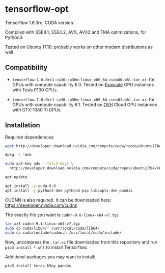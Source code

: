 # tensorflow-opt

Tensorflow 1.6.0rc. CUDA version.

Compiled with SSE4.1, SSE4.2, AVX, AVX2 and FMA optimizations, for Python3.

Tested on Ubuntu 17.10; probably works on other modern distributions as well.

## Compatibility

* `tensorflow-1.6.0rc1-cp36-cp36m-linux_x86_64-cuda60.whl.tar.xz`: for
GPUs with compute capability 6.0. Tested on [Exoscale](https://www.exoscale.ch) GPU instances
with Tesla P100 GPUs.

* `tensorflow-1.6.0rc1-cp36-cp36m-linux_x86_64-cuda61.whl.tar.xz`: for
GPUs with compute capability 6.1. Tested on [OVH](https://www.ovh.com) Cloud GPU instances
with GTX-1080 Ti GPUs.

## Installation

Required dependencies:

```sh
wget http://developer.download.nvidia.com/compute/cuda/repos/ubuntu1704/x86_64/cuda-repo-ubuntu1704_9.0.176-1_amd64.deb

dpkg -i *deb

sudo apt-key adv --fetch-keys \
  http://developer.download.nvidia.com/compute/cuda/repos/ubuntu1704/x86_64/7fa2af80.pub

apt update

apt install -y cuda-9.0
apt install -y python3-dev python3-pip libcupti-dev pandas
```

CUDNN is also required. It can be downloaded here:
https://developer.nvidia.com/cudnn

The exactly file you want is `cudnn-9.0-linux-x64-v7.tgz`

```sh
tar xzf cudnn-9.1-linux-x64-v7.tgz
sudo cp cuda/lib64/* /usr/local/cuda/lib64/
sudo cp cuda/include/cudnn.h /usr/local/cuda/include/
```

Now, uncompress the `.tar.xz` file downloaded from this repository and run `pip3 install *.whl`
to install Tensorflow.

Additional packages you may want to install:

```sh
pip3 install keras h5py pandas
```
